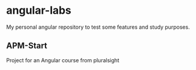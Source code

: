 # angular-labs
My personal angular repository to test some features and study purposes.

## APM-Start

Project for an Angular course from pluralsight
